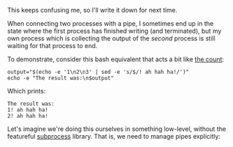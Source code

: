 This keeps confusing me, so I'll write it down for next time.

When connecting two processes with a pipe, I sometimes end up in the state where the first process has finished writing (and terminated), but my own process which is collecting the output of the _second_ process is still waiting for that process to end.

To demonstrate, consider this bash equivalent that acts a bit like [the count](TODO):

```
output="$(echo -e '1\n2\n3' | sed -e 's/$/! ah hah ha!/')"
echo -e "The result was:\n$output"
```

Which prints:

```
The result was:
1! ah hah ha!
2! ah hah ha!
```

Let's imagine we're doing this ourselves in something low-level, without the featureful [subprocess](https://docs.python.org/3/library/subprocess.html) library. That is, we need to manage pipes explicitly:

```

